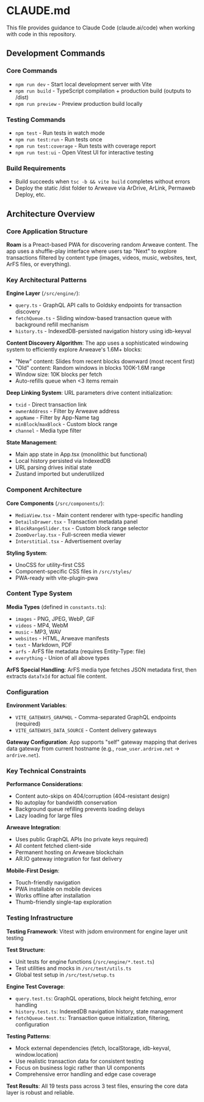 # CLAUDE.md

This file provides guidance to Claude Code (claude.ai/code) when working with code in this repository.

## Development Commands

### Core Commands
- `npm run dev` - Start local development server with Vite
- `npm run build` - TypeScript compilation + production build (outputs to /dist)
- `npm run preview` - Preview production build locally

### Testing Commands
- `npm test` - Run tests in watch mode
- `npm run test:run` - Run tests once
- `npm run test:coverage` - Run tests with coverage report
- `npm run test:ui` - Open Vitest UI for interactive testing

### Build Requirements
- Build succeeds when `tsc -b && vite build` completes without errors
- Deploy the static /dist folder to Arweave via ArDrive, ArLink, Permaweb Deploy, etc.

## Architecture Overview

### Core Application Structure
**Roam** is a Preact-based PWA for discovering random Arweave content. The app uses a shuffle-play interface where users tap "Next" to explore transactions filtered by content type (images, videos, music, websites, text, ArFS files, or everything).

### Key Architectural Patterns

**Engine Layer** (`/src/engine/`):
- `query.ts` - GraphQL API calls to Goldsky endpoints for transaction discovery
- `fetchQueue.ts` - Sliding window-based transaction queue with background refill mechanism  
- `history.ts` - IndexedDB-persisted navigation history using idb-keyval

**Content Discovery Algorithm**:
The app uses a sophisticated windowing system to efficiently explore Arweave's 1.6M+ blocks:
- "New" content: Slides from recent blocks downward (most recent first)
- "Old" content: Random windows in blocks 100K-1.6M range
- Window size: 10K blocks per fetch
- Auto-refills queue when <3 items remain

**Deep Linking System**:
URL parameters drive content initialization:
- `txid` - Direct transaction link
- `ownerAddress` - Filter by Arweave address
- `appName` - Filter by App-Name tag  
- `minBlock`/`maxBlock` - Custom block range
- `channel` - Media type filter

**State Management**:
- Main app state in App.tsx (monolithic but functional)
- Local history persisted via IndexedDB
- URL parsing drives initial state
- Zustand imported but underutilized

### Component Architecture

**Core Components** (`/src/components/`):
- `MediaView.tsx` - Main content renderer with type-specific handling
- `DetailsDrawer.tsx` - Transaction metadata panel  
- `BlockRangeSlider.tsx` - Custom block range selector
- `ZoomOverlay.tsx` - Full-screen media viewer
- `Interstitial.tsx` - Advertisement overlay

**Styling System**:
- UnoCSS for utility-first CSS
- Component-specific CSS files in `/src/styles/`
- PWA-ready with vite-plugin-pwa

### Content Type System

**Media Types** (defined in `constants.ts`):
- `images` - PNG, JPEG, WebP, GIF
- `videos` - MP4, WebM  
- `music` - MP3, WAV
- `websites` - HTML, Arweave manifests
- `text` - Markdown, PDF
- `arfs` - ArFS file metadata (requires Entity-Type: file)
- `everything` - Union of all above types

**ArFS Special Handling**:
ArFS media type fetches JSON metadata first, then extracts `dataTxId` for actual file content.

### Configuration

**Environment Variables**:
- `VITE_GATEWAYS_GRAPHQL` - Comma-separated GraphQL endpoints (required)
- `VITE_GATEWAYS_DATA_SOURCE` - Content delivery gateways

**Gateway Configuration**:
App supports "self" gateway mapping that derives data gateway from current hostname (e.g., `roam_user.ardrive.net` → `ardrive.net`).

### Key Technical Constraints

**Performance Considerations**:
- Content auto-skips on 404/corruption (404-resistant design)
- No autoplay for bandwidth conservation
- Background queue refilling prevents loading delays
- Lazy loading for large files

**Arweave Integration**:
- Uses public GraphQL APIs (no private keys required)
- All content fetched client-side
- Permanent hosting on Arweave blockchain
- AR.IO gateway integration for fast delivery

**Mobile-First Design**:
- Touch-friendly navigation
- PWA installable on mobile devices  
- Works offline after installation
- Thumb-friendly single-tap exploration

### Testing Infrastructure

**Testing Framework**: Vitest with jsdom environment for engine layer unit testing

**Test Structure**:
- Unit tests for engine functions (`/src/engine/*.test.ts`)
- Test utilities and mocks in `/src/test/utils.ts`
- Global test setup in `/src/test/setup.ts`

**Engine Test Coverage**:
- `query.test.ts`: GraphQL operations, block height fetching, error handling
- `history.test.ts`: IndexedDB navigation history, state management
- `fetchQueue.test.ts`: Transaction queue initialization, filtering, configuration

**Testing Patterns**:
- Mock external dependencies (fetch, localStorage, idb-keyval, window.location)
- Use realistic transaction data for consistent testing
- Focus on business logic rather than UI components
- Comprehensive error handling and edge case coverage

**Test Results**: All 19 tests pass across 3 test files, ensuring the core data layer is robust and reliable.